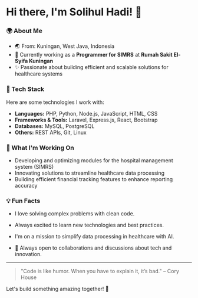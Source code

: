 # Hi there, I'm Solihul Hadi! 👋

### 🌍 About Me
- 🌏 From: Kuningan, West Java, Indonesia
- 💼 Currently working as a **Programmer for SIMRS** at **Rumah Sakit El-Syifa Kuningan**
- ✨ Passionate about building efficient and scalable solutions for healthcare systems

### 🔧 Tech Stack
Here are some technologies I work with:

- **Languages:** PHP, Python, Node.js, JavaScript, HTML, CSS
- **Frameworks & Tools:** Laravel, Express.js, React, Bootstrap
- **Databases:** MySQL, PostgreSQL
- **Others:** REST APIs, Git, Linux

### 🚀 What I'm Working On
- Developing and optimizing modules for the hospital management system (SIMRS)
- Innovating solutions to streamline healthcare data processing
- Building efficient financial tracking features to enhance reporting accuracy

### 💡 Fun Facts
- I love solving complex problems with clean code.
- Always excited to learn new technologies and best practices.
- I'm on a mission to simplify data processing in healthcare with AI.

- 📣 Always open to collaborations and discussions about tech and innovation.

---

> "Code is like humor. When you have to explain it, it’s bad." – Cory House

Let's build something amazing together! 🚀

